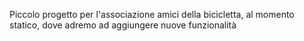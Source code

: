Piccolo progetto per l'associazione amici della bicicletta, al momento statico, dove adremo ad aggiungere nuove funzionalità
